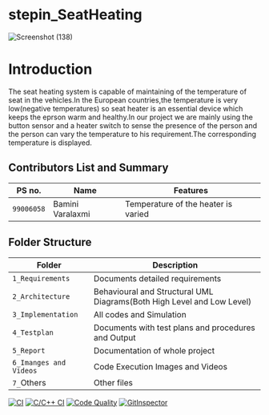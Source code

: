 # stepin_SeatHeating
![Screenshot (138)](https://user-images.githubusercontent.com/89648206/133674411-c375e7eb-c221-4b65-9919-7cac7899b5b7.png)

# Introduction
The seat heating system is capable of maintaining of the temperature of seat in the vehicles.In the European countries,the temperature is very low(negative temperatures) so seat heater is an essential device which keeps the eprson warm and healthy.In our project we are mainly using the button sensor and a heater switch to sense the presence of the person and the person can vary the temperature to his requirement.The corresponding temperature is displayed.
## Contributors List and Summary
|PS no. |  Name   |    Features    |
|-------|---------|----------------|
| `99006058` | Bamini Varalaxmi |Temperature of the heater is varied|

## Folder Structure
Folder                   | Description
-------------------------| -----------------------------------------
`1_Requirements`         | Documents detailed requirements
`2_Architecture`         | Behavioural and Structural UML Diagrams(Both High Level and Low Level)
`3_Implementation`     | All codes and Simulation
`4_Testplan`       | Documents with test plans and procedures and Output
`5_Report`               | Documentation of whole project
`6_Imanges and Videos`      | Code Execution Images and Videos
`7_`Others      | Other files


[![CI](https://github.com/Bamini-Varalaxmi/stepin_SeatHeating/actions/workflows/main.yml/badge.svg)](https://github.com/Bamini-Varalaxmi/stepin_SeatHeating/actions/workflows/main.yml)
[![C/C++ CI](https://github.com/Bamini-Varalaxmi/stepin_SeatHeating/actions/workflows/c-cpp.yml/badge.svg)](https://github.com/Bamini-Varalaxmi/stepin_SeatHeating/actions/workflows/c-cpp.yml)
[![Code Quality](https://www.code-inspector.com/project/28088/score/svg)](https://www.code-inspector.com)
[![GitInspector](https://github.com/Bamini-Varalaxmi/stepin_SeatHeating/actions/workflows/git%20inspector.yml/badge.svg)](https://github.com/Bamini-Varalaxmi/stepin_SeatHeating/actions/workflows/git%20inspector.yml)
